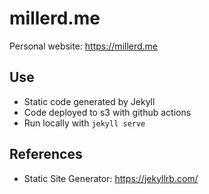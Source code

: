 # millerd.me

Personal website: https://millerd.me

## Use
- Static code generated by Jekyll
- Code deployed to s3 with github actions
- Run locally with `jekyll serve`

## References
- Static Site Generator: https://jekyllrb.com/
